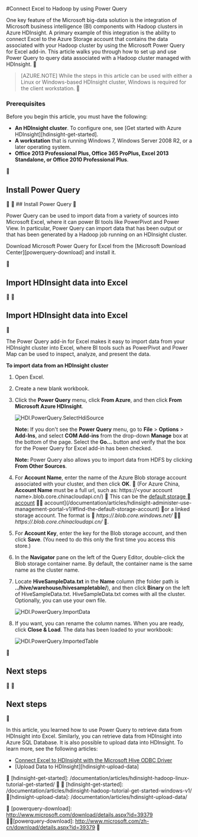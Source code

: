 <properties
	pageTitle="Connect Excel to Hadoop with Power Query | Microsoft Azure"
	description="Learn how to take advantage of business intelligence components and use Power Query for Excel to access data stored in Hadoop on HDInsight."
	services="hdinsight"
	documentationCenter=""
	tags="azure-portal"
	authors="mumian"
	manager="paulettm"
	editor="cgronlun"/>

<tags
	ms.service="hdinsight"
	ms.date="04/28/2016"
	wacn.date=""/>


#Connect Excel to Hadoop by using Power Query

One key feature of the Microsoft big-data solution is the integration of Microsoft business intelligence (BI) components with Hadoop clusters in Azure HDInsight. A primary example of this integration is the ability to connect Excel to the Azure Storage account that contains the data associated with your Hadoop cluster by using the Microsoft Power Query for Excel add-in. This article walks you through how to set up and use Power Query to query data associated with a Hadoop cluster managed with HDInsight.


> [AZURE.NOTE] While the steps in this article can be used with either a Linux or Windows-based HDInsight cluster, Windows is required for the client workstation.


### Prerequisites

Before you begin this article, you must have the following:

- **An HDInsight cluster**. To configure one, see [Get started with Azure HDInsight][hdinsight-get-started].
- **A workstation** that is running Windows 7, Windows Server 2008 R2, or a later operating system.
- **Office 2013 Professional Plus, Office 365 ProPlus, Excel 2013 Standalone, or Office 2010 Professional Plus**.



## Install Power Query


##<a id="InstallPowerQuery"></a> Install Power Query


Power Query can be used to import data from a variety of sources into Microsoft Excel, where it can power BI tools like PowerPivot and Power View. In particular, Power Query can import data that has been output or that has been generated by a Hadoop job running on an HDInsight cluster.

Download Microsoft Power Query for Excel from the [Microsoft Download Center][powerquery-download] and install it.


## Import HDInsight data into Excel


## <a id="ImportData"></a>Import HDInsight data into Excel


The Power Query add-in for Excel makes it easy to import data from your HDInsight cluster into Excel, where BI tools such as PowerPivot and Power Map can be used to inspect, analyze, and present the data.

**To import data from an HDInsight cluster**

1. Open Excel.

2. Create a new blank workbook.

3. Click the **Power Query** menu, click **From Azure**, and then click **From Microsoft Azure HDInsight**.

	![HDI.PowerQuery.SelectHdiSource][image-hdi-powerquery-hdi-source]

	**Note:** If you don't see the **Power Query** menu, go to **File** > **Options** > **Add-Ins**, and select **COM Add-ins** from the drop-down **Manage** box at the bottom of the page. Select the **Go...** button and verify that the box for the Power Query for Excel add-in has been checked.

	**Note:** Power Query also allows you to import data from HDFS by clicking **From Other Sources**.

3. For **Account Name**, enter the name of the Azure Blob storage account associated with your cluster, and then click **OK**.  (For Azure China, **Account Name** must be a full url, such as: https://<your account name\>.blob.core.chinacloudapi.cn/)  This can be the [default storage  account](/documentation/articles/hdinsight-administer-use-management-portal/#find-the-default-storage-account)  account](/documentation/articles/hdinsight-administer-use-management-portal-v1/#find-the-default-storage-account)  or a linked storage account.  The format is  *https://<StorageAccountName>.blob.core.windows.net/*  *https://<StorageAccountName>.blob.core.chinacloudapi.cn/* .

4. For **Account Key**, enter the key for the Blob storage account, and then click **Save**. (You need to do this only the first time you access this store.)

5. In the **Navigator** pane on the left of the Query Editor, double-click the Blob storage container name. By default, the container name is the same name as the cluster name.

6. Locate **HiveSampleData.txt** in the **Name** column (the folder path is **../hive/warehouse/hivesampletable/**), and then click **Binary** on the left of HiveSampleData.txt. HiveSampleData.txt comes with all the cluster. Optionally, you can use your own file.

	![HDI.PowerQuery.ImportData][image-hdi-powerquery-importdata]

7. If you want, you can rename the column names. When you are ready, click **Close & Load**.  The data has been loaded to your workbook:

	![HDI.PowerQuery.ImportedTable][image-hdi-powerquery-imported-table]


## Next steps


## <a id="NextSteps"></a>Next steps


In this article, you learned how to use Power Query to retrieve data from HDInsight into Excel. Similarly, you can retrieve data from HDInsight into Azure SQL Database. It is also possible to upload data into HDInsight. To learn more, see the following articles:

* [Connect Excel to HDInsight with the Microsoft Hive ODBC Driver][hdinsight-ODBC]
* [Upload Data to HDInsight][hdinsight-upload-data]

[hdinsight-ODBC]: /documentation/articles/hdinsight-connect-excel-hive-ODBC-driver/

[hdinsight-get-started]: /documentation/articles/hdinsight-hadoop-linux-tutorial-get-started/


[hdinsight-get-started]: /documentation/articles/hdinsight-hadoop-tutorial-get-started-windows-v1/

[hdinsight-upload-data]: /documentation/articles/hdinsight-upload-data/

[image-hdi-powerquery-hdi-source]: ./media/hdinsight-connect-excel-power-query/HDI.PowerQuery.SelectHdiSource.png
[image-hdi-powerquery-importdata]: ./media/hdinsight-connect-excel-power-query/HDI.PowerQuery.ImportData.png
[image-hdi-powerquery-imported-table]: ./media/hdinsight-connect-excel-power-query/HDI.PowerQuery.ImportedTable.PNG


[powerquery-download]: http://www.microsoft.com/download/details.aspx?id=39379


[powerquery-download]: http://www.microsoft.com/zh-cn/download/details.aspx?id=39379

